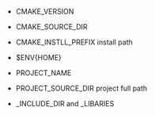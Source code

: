 - CMAKE_VERSION

- CMAKE_SOURCE_DIR

- CMAKE_INSTLL_PREFIX
  install path

- $ENV{HOME}

- PROJECT_NAME    

- PROJECT_SOURCE_DIR
  project full path

- <PKG>_INCLUDE_DIR  and  <PKG>_LIBARIES